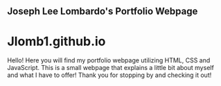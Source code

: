 ## Joseph Lee Lombardo's Portfolio Webpage
# Jlomb1.github.io
Hello! Here you will find my portfolio webpage utilizing HTML, CSS and JavaScript. This is a small webpage that explains a little bit about myself
and what I have to offer! Thank you for stopping by and checking it out! 
